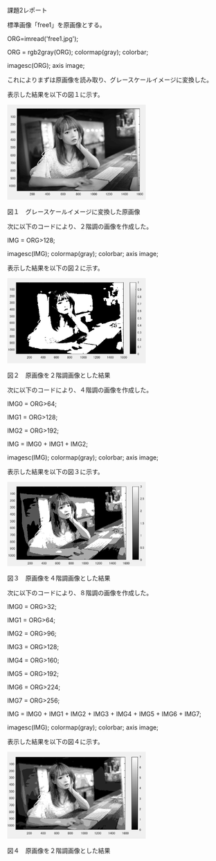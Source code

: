 課題2レポート

標準画像「free1」を原画像とする。

ORG=imread('free1.jpg'); 

ORG = rgb2gray(ORG); colormap(gray); colorbar; 

imagesc(ORG); axis image; 

これによりまずは原画像を読み取り、グレースケールイメージに変換した。 

表示した結果を以下の図１に示す。

<img src="https://github.com/ShuheiSato6/lecture_image_processing/blob/master/kadai_img/kadai2-1.PNG" width="320px"> 

図１　グレースケールイメージに変換した原画像

次に以下のコードにより、２階調の画像を作成した。 

IMG = ORG>128; 

imagesc(IMG); colormap(gray); colorbar;  axis image; 

表示した結果を以下の図２に示す。 

<img src="https://github.com/ShuheiSato6/lecture_image_processing/blob/master/kadai_img/kadai2-2.PNG" width="320px"> 

図２　原画像を２階調画像とした結果

次に以下のコードにより、４階調の画像を作成した。 

IMG0 = ORG>64; 

IMG1 = ORG>128; 

IMG2 = ORG>192; 

IMG = IMG0 + IMG1 + IMG2; 

imagesc(IMG); colormap(gray); colorbar;  axis image; 

表示した結果を以下の図３に示す。 

<img src="https://github.com/ShuheiSato6/lecture_image_processing/blob/master/kadai_img/kadai2-3.PNG" width="320px"> 

図３　原画像を４階調画像とした結果 

次に以下のコードにより、８階調の画像を作成した。 

IMG0 = ORG>32; 

IMG1 = ORG>64; 

IMG2 = ORG>96; 

IMG3 = ORG>128; 

IMG4 = ORG>160; 

IMG5 = ORG>192; 

IMG6 = ORG>224; 

IMG7 = ORG>256; 

IMG = IMG0 + IMG1 + IMG2 + IMG3 + IMG4 + IMG5 + IMG6 + IMG7; 

imagesc(IMG); colormap(gray); colorbar;  axis image; 

表示した結果を以下の図４に示す。 

<img src="https://github.com/ShuheiSato6/lecture_image_processing/blob/master/kadai_img/kadai2-4.PNG" width="320px"> 

図４　原画像を２階調画像とした結果

